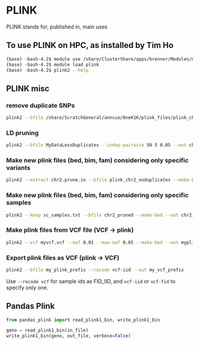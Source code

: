 # PLINK

PLINK stands for, published in, main uses

## To use PLINK on HPC, as installed by Tim Ho

```bash
(base) -bash-4.2$ module use /share/ClusterShare/apps/brenner/Modules/modulefiles
(base) -bash-4.2$ module load plink
(base) -bash-4.2$ plink2 --help
```

## PLINK misc

### remove duplicate SNPs

```bash
plink2 --bfile /share/ScratchGeneral/anncuo/OneK1K/plink_files/plink_chr2 --set-all-var-ids @:#[b37]$r,$a --rm-dup force-first --make-bed --out /share/ScratchGeneral/anncuo/OneK1K/plink_files/plink_pruning/plink_chr2_noduplicates
```

### LD pruning

```bash
plink2 --bfile MyDataLessDuplicates --indep-pairwise 50 5 0.05 --out chr2
```

### Make new plink files (bed, bim, fam) considering only specific variants

```bash
plink2 --extract chr2.prune.in --bfile plink_chr2_noduplicates --make-bed --out chr2_pruned
```

### Make new plink files (bed, bim, fam) considering only specific samples

```bash
plink2 --keep sc_samples.txt --bfile chr2_pruned --make-bed --out chr2_pruned_sc_samples
```

### Make plink files from VCF file (VCF -> plink)

```bash
plink2 --vcf myvcf.vcf --maf 0.01 --max-maf 0.05 --make-bed --out myplink
```

### Export plink files as VCF (plink -> VCF)

```bash
plink2 --bfile my_plink_prefix --recode vcf-iid --out my_vcf_prefix
```

Use ```--recode vcf``` for sample ids as FID_IID, and ```vcf-iid``` or ```vcf-fid``` to specify only one.

## Pandas Plink

```python
from pandas_plink import read_plink1_bin, write_plink1_bin

geno = read_plink1_bin(in_file)
write_plink1_bin(geno, out_file, verbose=False)
```

